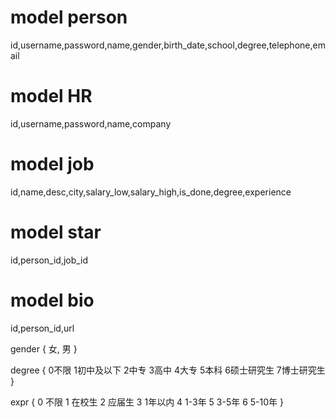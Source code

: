 # model person
id,username,password,name,gender,birth_date,school,degree,telephone,email

# model HR
id,username,password,name,company

# model job
id,name,desc,city,salary_low,salary_high,is_done,degree,experience

# model star
id,person_id,job_id

# model bio
id,person_id,url


gender { 女, 男 }

degree {
0不限
1初中及以下
2中专
3高中
4大专
5本科
6硕士研究生
7博士研究生
}

expr {
0    不限
1    在校生
2    应届生
3    1年以内
4    1-3年
5    3-5年
6    5-10年
}